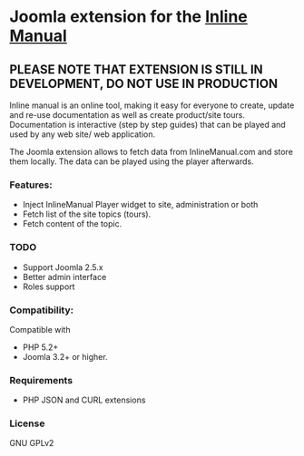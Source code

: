 # Joomla extension for the [Inline Manual](https:://inlinemanual.com)

## PLEASE NOTE THAT EXTENSION IS STILL IN DEVELOPMENT, DO NOT USE IN PRODUCTION 

Inline manual is an online tool, making it easy for everyone to create, update and re-use documentation as well as create product/site tours. Documentation is interactive (step by step guides) that can be played and used by any web site/ web application.

The Joomla extension allows to fetch data from InlineManual.com and store them locally. The data can be played using the player afterwards.

### Features:

* Inject InlineManual Player widget to site, administration or both
* Fetch list of the site topics (tours).
* Fetch content of the topic.

### TODO

* Support Joomla 2.5.x
* Better admin interface
* Roles support

### Compatibility:

Compatible with 

* PHP 5.2+
* Joomla 3.2+ or higher.

### Requirements

* PHP JSON and CURL extensions

### License

GNU GPLv2
